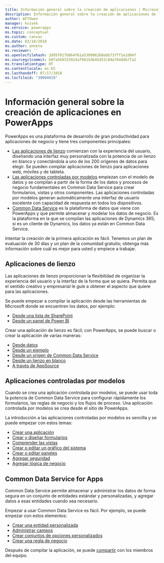 ```yaml
---
title: Información general sobre la creación de aplicaciones | Microsoft Docs
description: Información general sobre la creación de aplicaciones de lienzo o en modo controlado por modelos, y la incorporación de Common Data Service
author: AFTOwen
manager: kvivek
ms.service: powerapps
ms.topic: conceptual
ms.custom: canvas
ms.date: 03/18/2018
ms.author: anneta
ms.reviewer: ''
ms.openlocfilehash: 3d95f017b064f61a539906268ebb73fff1e1d04f
ms.sourcegitcommit: b9fa569153924af9815db45d52c04e764ddb7fa2
ms.translationtype: HT
ms.contentlocale: es-ES
ms.lasthandoff: 07/17/2018
ms.locfileid: "39094619"
---
```

# <a name="overview-of-creating-apps-in-powerapps"></a>Información general sobre la creación de aplicaciones en PowerApps
PowerApps es una plataforma de desarrollo de gran productividad para aplicaciones de negocio y tiene tres componentes principales:

- [Las aplicaciones de lienzo](canvas-apps/getting-started.md) comienzan con la experiencia del usuario, diseñando una interfaz muy personalizada con la potencia de un lienzo en blanco y conectándola a uno de los 200 orígenes de datos para elegir. Se pueden compilar aplicaciones de lienzo para aplicaciones web, móviles y de tableta.
- [Las aplicaciones controladas por modelos](model-driven-apps/model-driven-app-overview.md) empiezan con el modelo de datos y se compilan a partir de la forma de los datos y procesos de negocio fundamentales en Common Data Service para crear formularios, vistas y otros componentes. Las aplicaciones controladas por modelos generan automáticamente una interfaz de usuario excelente con capacidad de respuesta en todos los dispositivos.
- [Common Data Service](common-data-service/data-platform-intro.md) es la plataforma de datos que viene con PowerApps y que permite almacenar y modelar los datos de negocio. Es la plataforma en la que se compilan las aplicaciones de Dynamics 365; si es un cliente de Dynamics, los datos ya están en Common Data Service.

Intentar la creación de la primera aplicación es fácil. Tenemos un plan de evaluación de 30 días y un plan de la comunidad gratuito; obtenga más información sobre cuál es mejor para usted y empiece a trabajar.

## <a name="canvas-apps"></a>Aplicaciones de lienzo
Las aplicaciones de lienzo proporcionan la flexibilidad de organizar la experiencia del usuario y la interfaz de la forma que se quiera. Permita que el sentido creativo y empresarial le guíe a obtener el aspecto que quiere para las aplicaciones.

Se puede empezar a compilar la aplicación desde las herramientas de Microsoft donde se encuentren los datos, por ejemplo:

- [Desde una lista de SharePoint](canvas-apps/generate-app-from-sharepoint-list-interface.md)
- [Desde un panel de Power BI](canvas-apps/embed-powerapps-powerbi.md)

Crear una aplicación de lienzo es fácil; con PowerApps, se puede buscar o crear la aplicación de varias maneras:

- [Desde datos](canvas-apps/app-from-sharepoint.md)
- [Desde un ejemplo](canvas-apps/open-and-run-a-sample-app.md)
- [Desde un origen de Common Data Service](canvas-apps/data-platform-create-app.md)
- [Desde un lienzo en blanco](canvas-apps/data-platform-create-app-scratch.md)
- [A través de AppSource](../user/app-source.md)

## <a name="model-driven-apps"></a>Aplicaciones controladas por modelos
Cuando se crea una aplicación controlada por modelos, se puede usar toda la potencia de Common Data Service para configurar rápidamente los formularios, las reglas de negocio y los flujos de proceso. Una aplicación controlada por modelos se crea desde el sitio de PowerApps.

La introducción a las aplicaciones controladas por modelos es sencilla y se puede empezar con estos temas:

- [Crear una aplicación](https://docs.microsoft.com/dynamics365/customer-engagement/customize/create-edit-app)
- [Crear y diseñar formularios](https://docs.microsoft.com/dynamics365/customer-engagement/customize/create-design-forms)
- [Comprender las vistas](https://docs.microsoft.com/dynamics365/customer-engagement/customize/create-edit-views)
- [Crear o editar un gráfico del sistema](https://docs.microsoft.com/dynamics365/customer-engagement/customize/create-edit-system-chart)
- [Crear o editar paneles](https://docs.microsoft.com/dynamics365/customer-engagement/customize/create-edit-dashboards)
- [Agregar seguridad](https://docs.microsoft.com/dynamics365/customer-engagement/customize/manage-access-apps-security-roles)
- [Agregar lógica de negocio](https://docs.microsoft.com/dynamics365/customer-engagement/customize/guide-staff-through-common-tasks-processes)

## <a name="common-data-service-for-apps"></a>Common Data Service for Apps
Common Data Service permite almacenar y administrar los datos de forma segura en un conjunto de entidades estándar y personalizadas, y agregar datos a esas entidades cuando sea necesario.

Empezar a usar Common Data Service es fácil. Por ejemplo, se puede empezar con estos elementos:
- [Crear una entidad personalizada](common-data-service/data-platform-create-entity.md)
- [Administrar campos](common-data-service/data-platform-manage-fields.md)
- [Crear conjuntos de opciones personalizados](common-data-service/custom-picklists.md)
- [Crear una regla de negocio](https://docs.microsoft.com/dynamics365/customer-engagement/customize/create-business-rules-recommendations-apply-logic-form)

Después de compilar la aplicación, se puede [compartir](canvas-apps/share-app.md) con los miembros del equipo.




